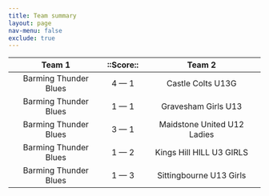 ```yaml
---
title: Team summary
layout: page
nav-menu: false
exclude: true
---
```




|        Team 1         |  ::Score::  |           Team 2            |
|:---------------------:|:-----------:|:---------------------------:|
| Barming Thunder Blues | 4 &mdash; 1 |      Castle Colts U13G      |
| Barming Thunder Blues | 1 &mdash; 1 |     Gravesham Girls U13     |
| Barming Thunder Blues | 3 &mdash; 1 | Maidstone United U12 Ladies |
| Barming Thunder Blues | 1 &mdash; 2 |  Kings Hill HILL U3 GIRLS   |
| Barming Thunder Blues | 1 &mdash; 3 |   Sittingbourne U13 Girls   |

 <br /><br /><br />